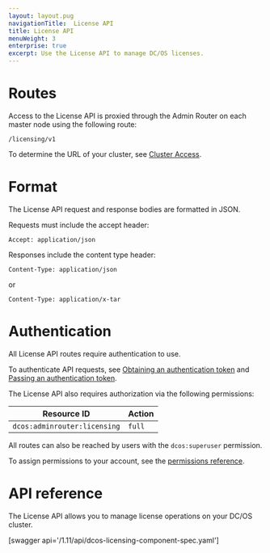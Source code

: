 ```yaml
---
layout: layout.pug
navigationTitle:  License API
title: License API
menuWeight: 3
enterprise: true
excerpt: Use the License API to manage DC/OS licenses.
---
```

# Routes

Access to the License API is proxied through the Admin Router on each master node using the following route:

```
/licensing/v1
```

To determine the URL of your cluster, see [Cluster Access](/1.11/api/access/).

# Format

The License API request and response bodies are formatted in JSON.

Requests must include the accept header:

```
Accept: application/json
```

Responses include the content type header:

```
Content-Type: application/json
```

or

```
Content-Type: application/x-tar
```

# Authentication

All License API routes require authentication to use.

To authenticate API requests, see [Obtaining an authentication token](/1.11/security/ent/iam-api/#obtaining-an-authentication-token) and [Passing an authentication token](/1.11/security/ent/iam-api/#passing-an-authentication-token).

The License API also requires authorization via the following permissions:

| Resource ID | Action |
|-------------|--------|
| `dcos:adminrouter:licensing` | `full` |

All routes can also be reached by users with the `dcos:superuser` permission.

To assign permissions to your account, see the [permissions reference](/1.11/security/ent/perms-reference/).


# API reference

The License API allows you to manage license operations on your DC/OS cluster.

[swagger api='/1.11/api/dcos-licensing-component-spec.yaml']
